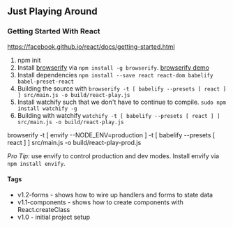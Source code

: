 ## Just Playing Around

### Getting Started With React
https://facebook.github.io/react/docs/getting-started.html

1. npm init
2. Install [browserify](http://browserify.org/) via `npm install -g browserify`.  [browserify demo](http://tagtree.tv/browserify-an-intro)
3. Install dependencies `npm install --save react react-dom babelify babel-preset-react`
4. Building the source with `browserify -t [ babelify --presets [ react ] ] src/main.js -o build/react-play.js`
5. Install watchify such that we don't have to continue to compile.  `sudo npm install watchify -g`
6. Building with watchify `watchify -t [ babelify --presets [ react ] ] src/main.js -o build/react-play.js`

 browserify -t [ envify --NODE_ENV=production  ] -t [ babelify --presets [ react ] ] src/main.js -o build/react-play-prod.js

_Pro Tip:_ use envify to control production and dev modes.  Install envify via `npm install envify`.


#### Tags
- v1.2-forms - shows how to wire up handlers and forms to state data
- v1.1-components - shows how to create components with React.createClass
- v1.0 - initial project setup
